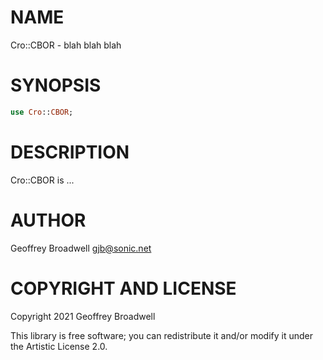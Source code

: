 NAME
====

Cro::CBOR - blah blah blah

SYNOPSIS
========

```raku
use Cro::CBOR;
```

DESCRIPTION
===========

Cro::CBOR is ...

AUTHOR
======

Geoffrey Broadwell <gjb@sonic.net>

COPYRIGHT AND LICENSE
=====================

Copyright 2021 Geoffrey Broadwell

This library is free software; you can redistribute it and/or modify it under the Artistic License 2.0.

